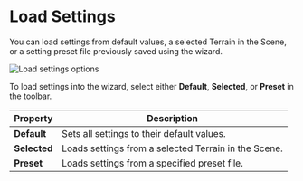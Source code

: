 # Load Settings

You can load settings from default values, a selected Terrain in the Scene, or a setting preset file previously saved using the wizard.

![Load settings options](images/4-21-toolbox-loadsettings.png)

To load settings into the wizard, select either **Default**, **Selected**, or **Preset** in the toolbar.

| **Property**         | **Description**                                      |
| -------------------- | ---------------------------------------------------- |
| **Default**          | Sets all settings to their default values. |
| **Selected** | Loads settings from a selected Terrain in the Scene. |
| **Preset**           | Loads settings from a specified preset file. |
